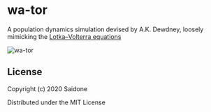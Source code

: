 # wa-tor

A population dynamics simulation devised by A.K. Dewdney, loosely mimicking the [Lotka–Volterra equations](https://en.wikipedia.org/wiki/Lotka%E2%80%93Volterra_equations)

![wa-tor](https://i.postimg.cc/D0wVxYzV/wa-tor.png)

## License
Copyright (c) 2020 Saidone

Distributed under the MIT License

